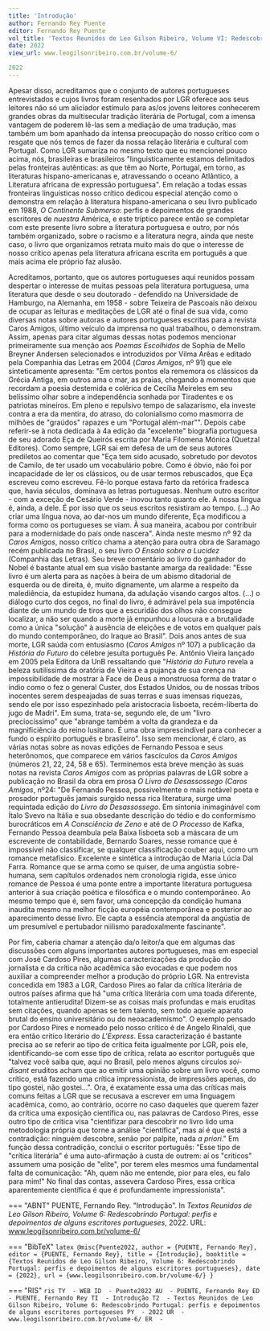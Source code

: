 ```yaml
---
title: 'Introdução'
author: Fernando Rey Puente
editor: Fernando Rey Puente
vol_title: 'Textos Reunidos de Leo Gilson Ribeiro, Volume VI: Redescobrindo Portugal: perfis e depoimentos de alguns escritores portugueses'
date: 2022
view_url: www.leogilsonribeiro.com.br/volume-6/

2022
---
```


Apesar disso, acreditamos que o conjunto de autores portugueses entrevistados e cujos livros foram resenhados por LGR oferece aos seus leitores não só um aliciador estímulo para as/os jovens leitores conhecerem grandes obras da multisecular tradição literária de Portugal, com a imensa vantagem de poderem lê-las sem a mediação de uma tradução, mas também um bom apanhado da intensa preocupação do nosso crítico com o resgate que nós temos de fazer da nossa relação literária e cultural com Portugal. Como LGR sumariza no mesmo texto que eu mencionei pouco acima, nós, brasileiras e brasileiros "linguisticamente estamos delimitados pelas fronteiras autênticas: as que têm ao Norte, Portugal, em torno, as literaturas hispano-americanas e, atravessando o oceano Atlântico, a Literatura africana de expressão portuguesa". Em relação a todas essas fronteiras linguísticas nosso crítico dedicou especial atenção como o demonstra em relação à literatura hispano-americana o seu livro publicado em 1988, *O Continente Submerso*: perfis e depoimentos de grandes escritores de *nuestra* América, e este tríptico parece então se completar com este presente livro sobre a literatura portuguesa e outro, por nós também organizado, sobre o racismo e a literatura negra, ainda que neste caso, o livro que organizamos retrata muito mais do que o interesse de nosso crítico apenas pela literatura africana escrita em português a que mais acima ele próprio faz alusão.

Acreditamos, portanto, que os autores portugueses aqui reunidos possam despertar o interesse de muitas pessoas pela literatura portuguesa, uma literatura que desde o seu doutorado - defendido na Universidade de Hamburgo, na Alemanha, em 1958 - sobre Teixeira de Pascoais não deixou de ocupar as leituras e meditações de LGR até o final de sua vida, como diversas notas sobre autoras e autores portugueses escritas para a revista Caros Amigos, último veículo da imprensa no qual trabalhou, o demonstram. Assim, apenas para citar algumas dessas notas podemos mencionar primeiramente sua menção aos *Poemas Escolhidos* de Sophia de Mello Breyner Andersen selecionados e introduzidos por Vilma Arêas e editado pela Companhia das Letras em 2004 (*Caros Amigos*, nº 91) que ele sinteticamente apresenta: "Em certos pontos ela rememora os clássicos da Grécia Antiga, em outros ama o mar, as praias, chegando a momentos que recordam a poesia destemida e colérica de Cecília Meireles em seu belíssimo olhar sobre a independência sonhada por Tiradentes e os patriotas mineiros. Em pleno e repulsivo tempo de salazarismo, ela investe contra a era da mentira, do atraso, do colonialismo como masmorra de milhões de "graúdos" rapazes e um "Portugal além-mar"". Depois cabe referir-se à nota dedicada à 4a edição da "excelente" biografia portuguesa de seu adorado Eça de Queirós escrita por Maria Filomena Mónica (Quetzal Editores). Como sempre, LGR sai em defesa de um de seus autores prediletos ao comentar que "Eça tem sido acusado, sobretudo por devotos de Camilo, de ter usado um vocabulário pobre. Como é óbvio, não foi por incapacidade de ler os clássicos, ou de usar termos rebuscados, que Eça escreveu como escreveu. Fê-lo porque estava farto da retórica fradesca que, havia séculos, dominava as letras portuguesas. Nenhum outro escritor - com a exceção de Cesário Verde - inovou tanto quanto ele. A nossa língua é, ainda, a dele. É por isso que os seus escritos resistiram ao tempo. (...) Ao criar uma língua nova, ao dar-nos um mundo diferente, Eça modificou a forma como os portugueses se viam. À sua maneira, acabou por contribuir para a modernidade do país onde nascera". Ainda neste mesmo nº 92 da *Caros Amigos*, nosso crítico chama a atenção para outra obra de Saramago recém publicada no Brasil, o seu livro *O Ensaio sobre a Lucidez* (Companhia das Letras). Seu breve comentário ao livro do ganhador do Nobel é bastante atual em sua visão bastante amarga da realidade: "Esse livro é um alerta para as nações à beira de um abismo ditadorial de esquerda ou de direita, é, muito dignamente, um alarme a respeito da malediência, da estupidez humana, da adulação visando cargos altos. (...) o diálogo curto dos cegos, no final do livro, é admirável pela sua impotência diante de um mundo de tiros que a escuridão dos olhos não consegue localizar, a não ser quando a morte já empunhou a loucura e a brutalidade como a única "solução" à ausência de eleições e de votos em qualquer país do mundo contemporâneo, do Iraque ao Brasil". Dois anos antes de sua morte, LGR saúda com entusiasmo (*Caros Amigos* nº 107) a publicação da *História do Futuro* do célebre jesuíta português Pe. Antônio Vieira lançado em 2005 pela Editora da UnB ressaltando que "*História do Futuro* revela a beleza sutilíssima da oratória de Vieira e a pujança de sua crença na impossibilidade de mostrar à Face de Deus a monstruosa forma de tratar o índio como o fez o general Custer, dos Estados Unidos, ou de nossas tribos inocentes serem despeajadas de suas terras e suas imensas riquezas, sendo ele por isso espezinhado pela aristocracia lisboeta, recém-liberta do jugo de Madri". Em suma, trata-se, segundo ele, de um "livro preciocíssimo" que "abrange também a volta da grandeza e da magnificiência do reino lusitano. É uma obra imprescindível para conhecer a fundo o espírito português e brasileiro". Isso sem mencionar, é claro, as várias notas sobre as novas edições de Fernando Pessoa e seus heterônomos, que comparece em vários fascículos da *Caros Amigos* (números 21, 22, 24, 58 e 65). Terminemos esta breve menção às suas notas na revista *Caros Amigos* com as próprias palavras de LGR sobre a publicação no Brasil da obra em prosa *O Livro do Desassossego (Caros Amigos*, nº24: "De Fernando Pessoa, possivelmente o mais notável poeta e prosador português jamais surgido nessa rica literatura, surge uma requintada edição do *Livro do Desassossego*. Em sintonia inimaginável com Ítalo Svevo na Itália e sua obsedante descrição do tédio e do conformismo burocráticos em *A Consciência de Zeno* e até de *O Processo* de Kafka, Fernando Pessoa deambula pela Baixa lisboeta sob a máscara de um escrevente de contabilidade, Bernardo Soares, nesse romance que é impossível não classificar, se qualquer classificação couber aqui, como um romance metafísico. Excelente e sintética a introdução de Maria Lúcia Dal Farra. Romance que se arma como se quiser, de uma angústia sobre-humana, sem capítulos ordenados nem cronologia rígida, esse único romance de Pessoa é uma ponte entre a importante literatura portuguesa anterior à sua criação poética e filosófica e o mundo contemporâneo. Ao mesmo tempo que é, sem favor, uma concepção da condição humana inaudita mesmo na melhor ficção européia contemporânea e posterior ao aparecimento desse livro. Ele capta a essência atemporal da angústia de um presumível e pertubador niilismo paradoxalmente fascinante".

Por fim, caberia chamar a atenção da/o leitor/a que em algumas das discussões com alguns importantes autores portugueses, mas em especial com José Cardoso Pires, algumas caracterizações da produção do jornalista e da crítica não acadêmica são evocadas e que podem nos auxiliar a compreender melhor a produção do próprio LGR. Na entrevista concedida em 1983 a LGR, Cardoso Pires ao falar da crítica literária de outros países afirma que há "uma crítica literária com uma toada diferente, totalmente antierudita! Dizem-se as coisas mais profundas e mais eruditas sem citações, quando apenas se tem talento, sem todo aquele aparato brutal do ensino universitário ou do neoacademismo". O exemplo pensado por Cardoso Pires e nomeado pelo nosso crítico é de Angelo Rinaldi, que era então crítico literário do *L'Express*. Essa caracterização é bastante precisa ao se referir ao tipo de crítica feita igualmente por LGR, pois ele, identificando-se com esse tipo de crítica, relata ao escritor português que "talvez você saiba que, aqui no Brasil, pelo menos alguns círculos *soi-disant* eruditos acham que ao emitir uma opinião sobre um livro você, como crítico, está fazendo uma crítica impressionista, de impressões apenas, do tipo gostei, não gostei...". Ora, é exatamente essa uma das críticas mais comuns feitas a LGR que se recusava a escrever em uma linguagem acadêmica, como, ao contrário, ocorre no caso daqueles que querem fazer da crítica uma exposição científica ou, nas palavras de Cardoso Pires, esse outro tipo de crítica visa "cientifizar para descobrir no livro lido uma metodologia própria que torne a análise "científica", mas aí é que está a contradição: ninguém descobre, senão por palpite, nada *a priori*." Em função dessa contradição, conclui o escritor português: "Esse tipo de "crítica literária" é uma auto-afirmação à custa de outrem: aí os "críticos" assumem uma posição de "elite", por terem eles mesmos uma fundamental falta de comunicação: "Ah, quem não me entende, pior para eles, eu falo para mim!" No final das contas, assevera Cardoso Pires, essa crítica aparentemente científica é que é profundamente impressionista".


=== "ABNT"
    PUENTE, Fernando Rey. "Introdução". In <em>Textos Reunidos de Leo Gilson Ribeiro, Volume 6: Redescobrindo Portugal: perfis e depoimentos de alguns escritores portugueses</em>, 2022. URL: <a href="yml_view_url">www.leogilsonribeiro.com.br/volume-6/</a>

=== "BibTeX"
    ```latex
    @misc{Puente2022,
    author = {PUENTE, Fernando Rey},
    editor = {PUENTE, Fernando Rey},
    title = {Introdução},
    booktitle = {Textos Reunidos de Leo Gilson Ribeiro, Volume 6: Redescobrindo Portugal: perfis e depoimentos de alguns escritores portugueses},
    date = {2022},
    url = {www.leogilsonribeiro.com.br/volume-6/}
    }
    ```

=== "RIS"
    ```ris
    TY  - WEB
    ID  - Puente2022
    AU  - PUENTE, Fernando Rey
    ED  - PUENTE, Fernando Rey
    TI  - Introdução
    T2  - Textos Reunidos de Leo Gilson Ribeiro, Volume 6: Redescobrindo Portugal: perfis e depoimentos de alguns escritores portugueses
    PY  - 2022
    UR  - www.leogilsonribeiro.com.br/volume-6/
    ER  - 
    ```
